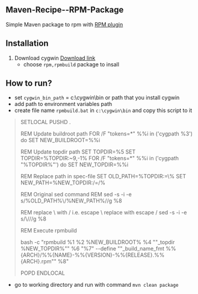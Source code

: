 ## Maven-Recipe--RPM-Package ##

Simple Maven package to rpm with [RPM plugin](http://mojo.codehaus.org/rpm-maven-plugin/)

## Installation ##
1. Download cygwin [Download link](http://www.cygwin.com/install.html)
	- choose `rpm,rpmbuild` package to insall

## How to run? ##
- set `cygwin_bin_path` = c:\cygwin\bin or path that you install cygwin
- add path to environment variables path
- create file name `rpmbuild.bat` in `c:\cygwin\bin` and copy this script to it
> 
> SETLOCAL
> PUSHD .
>  
> REM Update buildroot path
> FOR /F "tokens=*" %%i in ('cygpath %3') do SET NEW_BUILDROOT=%%i
>  
> REM Update topdir path
> SET TOPDIR=%5
> SET TOPDIR=%TOPDIR:~9,-1%
> FOR /F "tokens=*" %%i in ('cygpath "%TOPDIR%"') do SET NEW_TOPDIR=%%i
>  
> REM Replace path in spec-file
> SET OLD_PATH=%TOPDIR:\=\\%
> SET NEW_PATH=%NEW_TOPDIR:/=\/%
>  
> REM Original sed command
> REM sed -s -i -e s/%OLD_PATH%\\/%NEW_PATH%\//g %8
>  
> REM replace \ with / i.e. escape \\ replace with escape \/
> sed -s -i -e s/\\/\//g %8
>  
> REM Execute rpmbuild
>  
> bash -c "rpmbuild %1 %2 %NEW_BUILDROOT% %4 ""_topdir %NEW_TOPDIR%"" %6 "%7" --define ""_build_name_fmt %%{ARCH}/%%{NAME}-%%{VERSION}-%%{RELEASE}.%%{ARCH}.rpm"" %8"
>  
> POPD
> ENDLOCAL

- go to working directory and run with command `mvn clean package`
